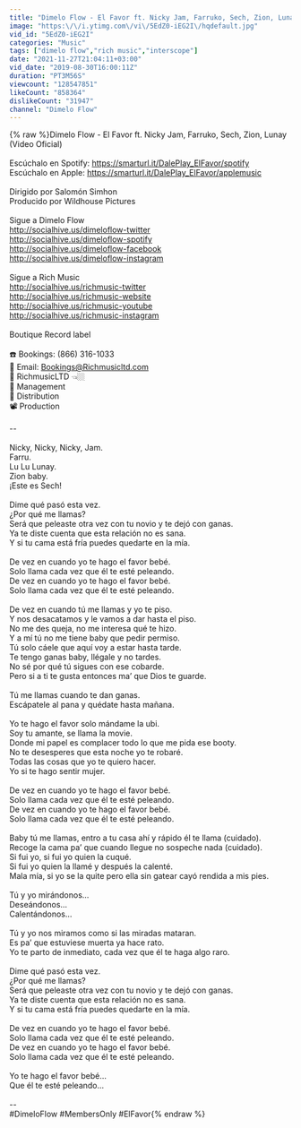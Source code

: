 ```yaml
---
title: "Dimelo Flow - El Favor ft. Nicky Jam, Farruko, Sech, Zion, Lunay (Video Oficial)"
image: "https:\/\/i.ytimg.com\/vi\/5EdZ0-iEG2I\/hqdefault.jpg"
vid_id: "5EdZ0-iEG2I"
categories: "Music"
tags: ["dimelo flow","rich music","interscope"]
date: "2021-11-27T21:04:11+03:00"
vid_date: "2019-08-30T16:00:11Z"
duration: "PT3M56S"
viewcount: "128547851"
likeCount: "858364"
dislikeCount: "31947"
channel: "Dimelo Flow"
---
```

{% raw %}Dimelo Flow - El Favor ft. Nicky Jam, Farruko, Sech, Zion, Lunay (Video Oficial)<br /><br />Escúchalo en Spotify: <a rel="nofollow" target="blank" href="https://smarturl.it/DalePlay_ElFavor/spotify">https://smarturl.it/DalePlay_ElFavor/spotify</a><br />Escúchalo en Apple: <a rel="nofollow" target="blank" href="https://smarturl.it/DalePlay_ElFavor/applemusic">https://smarturl.it/DalePlay_ElFavor/applemusic</a><br /><br />Dirigido por Salomón Simhon<br />Producido por Wildhouse Pictures<br /><br />Sigue a Dimelo Flow<br /><a rel="nofollow" target="blank" href="http://socialhive.us/dimeloflow-twitter">http://socialhive.us/dimeloflow-twitter</a><br /><a rel="nofollow" target="blank" href="http://socialhive.us/dimeloflow-spotify">http://socialhive.us/dimeloflow-spotify</a><br /><a rel="nofollow" target="blank" href="http://socialhive.us/dimeloflow-facebook">http://socialhive.us/dimeloflow-facebook</a><br /><a rel="nofollow" target="blank" href="http://socialhive.us/dimeloflow-instagram">http://socialhive.us/dimeloflow-instagram</a><br /><br />Sigue a Rich Music<br /><a rel="nofollow" target="blank" href="http://socialhive.us/richmusic-twitter">http://socialhive.us/richmusic-twitter</a><br /><a rel="nofollow" target="blank" href="http://socialhive.us/richmusic-website">http://socialhive.us/richmusic-website</a><br /><a rel="nofollow" target="blank" href="http://socialhive.us/richmusic-youtube">http://socialhive.us/richmusic-youtube</a><br /><a rel="nofollow" target="blank" href="http://socialhive.us/richmusic-instagram">http://socialhive.us/richmusic-instagram</a><br /><br />Boutique Record label<br /><br />☎️ Bookings: (866) 316-1033<br />📩 Email: Bookings@Richmusicltd.com<br />👻 RichmusicLTD 👈🏼 <br />💼 Management <br />📀 Distribution<br />📽 Production<br /><br />--<br /><br />Nicky, Nicky, Nicky, Jam.<br />Farru.<br />Lu Lu Lunay.<br />Zion baby.<br />¡Este es Sech!<br /><br />Dime qué pasó esta vez.<br />¿Por qué me llamas? <br />Será que peleaste otra vez con tu novio y te dejó con ganas.<br />Ya te diste cuenta que esta relación no es sana.<br />Y si tu cama está fría puedes quedarte en la mía. <br /><br />De vez en cuando yo te hago el favor bebé.<br />Solo llama cada vez que él te esté peleando.<br />De vez en cuando yo te hago el favor bebé.<br />Solo llama cada vez que él te esté peleando.<br /><br />De vez en cuando tú me llamas y yo te piso.<br />Y nos desacatamos y le vamos a dar hasta el piso.<br />No me des queja, no me interesa qué te hizo.<br />Y a mí tú no me tiene baby que pedir permiso.<br />Tú solo cáele que aquí voy a estar hasta tarde.<br />Te tengo ganas baby, llégale y no tardes.<br />No sé por qué tú sigues con ese cobarde.<br />Pero si a ti te gusta entonces ma’ que Dios te guarde.<br /><br />Tú me llamas cuando te dan ganas.<br />Escápatele al pana y quédate hasta mañana.<br /><br />Yo te hago el favor solo mándame la ubi. <br />Soy tu amante, se llama la movie.<br />Donde mi papel es complacer todo lo que me pida ese booty.<br />No te desesperes que esta noche yo te robaré.<br />Todas las cosas que yo te quiero hacer. <br />Yo si te hago sentir mujer.<br /><br />De vez en cuando yo te hago el favor bebé.<br />Solo llama cada vez que él te esté peleando.<br />De vez en cuando yo te hago el favor bebé.<br />Solo llama cada vez que él te esté peleando.<br /><br />Baby tú me llamas, entro a tu casa ahí y rápido él te llama (cuidado).<br />Recoge la cama pa’ que cuando llegue no sospeche nada (cuidado).<br />Si fui yo, si fui yo quien la cuqué.<br />Si fui yo quien la llamé y después la calenté.<br />Mala mía, si yo se la quite pero ella sin gatear cayó rendida a mis pies. <br /><br />Tú y yo mirándonos…<br />Deseándonos… <br />Calentándonos… <br /><br />Tú y yo nos miramos como si las miradas mataran.<br />Es pa’ que estuviese muerta ya hace rato.<br />Yo te parto de inmediato, cada vez que él te haga algo raro.<br /><br />Dime qué pasó esta vez.<br />¿Por qué me llamas? <br />Será que peleaste otra vez con tu novio y te dejó con ganas.<br />Ya te diste cuenta que esta relación no es sana.<br />Y si tu cama está fría puedes quedarte en la mía. <br /><br />De vez en cuando yo te hago el favor bebé.<br />Solo llama cada vez que él te esté peleando.<br />De vez en cuando yo te hago el favor bebé.<br />Solo llama cada vez que él te esté peleando.<br /><br />Yo te hago el favor bebé…<br />Que él te esté peleando...<br /><br />--<br />#DimeloFlow #MembersOnly #ElFavor{% endraw %}
